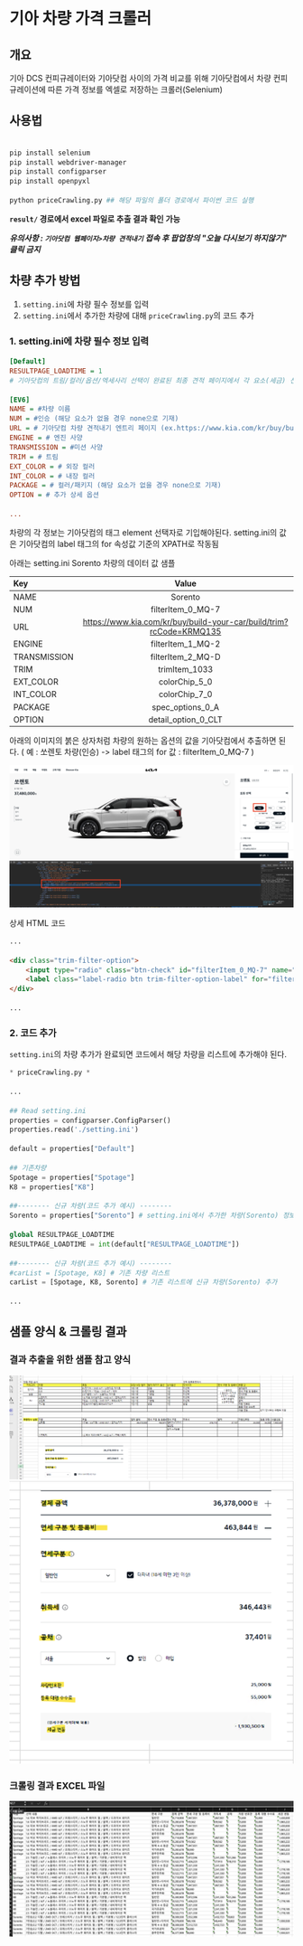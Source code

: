# 기아 차량 가격 크롤러

## 개요
기아 DCS 컨피규레이터와 기아닷컴 사이의 가격 비교를 위해 기아닷컴에서 차량 컨피규레이션에 따른 가격 정보를 엑셀로 저장하는 크롤러(Selenium)

## 사용법
```bash

pip install selenium
pip install webdriver-manager
pip install configparser
pip install openpyxl

python priceCrawling.py ## 해당 파일의 폴더 경로에서 파이썬 코드 실행
```

__`result/` 경로에서 excel 파일로 추출 결과 확인 가능__

___유의사항 : `기아닷컴 웹페이지>차량 견적내기` 접속 후 팝업창의 "오늘 다시보기 하지않기" 클릭 금지___

## 차량 추가 방법

1. `setting.ini`에 차량 필수 정보를 입력
2. `setting.ini`에서 추가한 차량에 대해 `priceCrawling.py`의 코드 추가

### 1. setting.ini에 차량 필수 정보 입력

```ini
[Default]
RESULTPAGE_LOADTIME = 1 
# 기아닷컴의 트림/컬러/옵션/엑세사리 선택이 완료된 최종 견적 페이지에서 각 요소(세금) 선택에 따른 가격 계산 웹페이지 반영 대기 시간

[EV6]
NAME = #차량 이름
NUM = #인승 (해당 요소가 없을 경우 none으로 기재)
URL = # 기아닷컴 차량 견적내기 엔트리 페이지 (ex.https://www.kia.com/kr/buy/build-your-car/build/trim?rcCode=KRCV136)
ENGINE = # 엔진 사양
TRANSMISSION = #미션 사양
TRIM = # 트림
EXT_COLOR = # 외장 컬러
INT_COLOR = # 내장 컬러
PACKAGE = # 컬러/패키지 (해당 요소가 없을 경우 none으로 기재)
OPTION = # 추가 상세 옵션

...

```

차량의 각 정보는 기아닷컴의 태그 element 선택자로 기입해야된다.
setting.ini의 값은 기아닷컴의 label 태그의 for 속성값 기준의 XPATH로 작동됨

아래는 setting.ini Sorento 차량의 데이터 값 샘플


| Key | Value |
|:-----|:-----:|
| NAME | Sorento |
| NUM | filterItem_0_MQ-7 |
| URL | https://www.kia.com/kr/buy/build-your-car/build/trim?rcCode=KRMQ135 |
| ENGINE | filterItem_1_MQ-2 |
| TRANSMISSION | filterItem_2_MQ-D |
| TRIM | trimItem_1033 |
| EXT_COLOR | colorChip_5_0 |
| INT_COLOR | colorChip_7_0 |
| PACKAGE | spec_options_0_A |
| OPTION | detail_option_0_CLT |


아래의 이미지의 붉은 상자처럼 차량의 원하는 옵션의 값을 기아닷컴에서 추출하면 된다.
( 예 : 쏘렌토 차량(인승) -> label 태그의 for 값 : filterItem_0_MQ-7 )

![image01](./img/image_01.png)

상세 HTML 코드

```html
...

<div class="trim-filter-option">
    <input type="radio" class="btn-check" id="filterItem_0_MQ-7" name="filter_0_05" value="MQ-7">
    <label class="label-radio btn trim-filter-option-label" for="filterItem_0_MQ-7">7인승</label>
</div>

...

```

### 2. 코드 추가

`setting.ini`의 차량 추가가 완료되면 코드에서 해당 차량을 리스트에 추가해야 된다.

```python 
* priceCrawling.py *

...

## Read setting.ini
properties = configparser.ConfigParser()
properties.read('./setting.ini')

default = properties["Default"]

## 기존차량
Spotage = properties["Spotage"]
K8 = properties["K8"]

##-------- 신규 차량(코드 추가 예시) --------
Sorento = properties["Sorento"] # setting.ini에서 추가한 차량(Sorento) 정보 Read

global RESULTPAGE_LOADTIME
RESULTPAGE_LOADTIME = int(default["RESULTPAGE_LOADTIME"])

##-------- 신규 차량(코드 추가 예시) --------
#carList = [Spotage, K8] # 기존 차량 리스트
carList = [Spotage, K8, Sorento] # 기존 리스트에 신규 차량(Sorento) 추가

...

```

## 샘플 양식 & 크롤링 결과

### 결과 추출을 위한 샘플 참고 양식
![sample01](./img/sample_01.png)
![sample02](./img/sample_02.png)

### 크롤링 결과 EXCEL 파일

![result01](./img/result_01.png)
